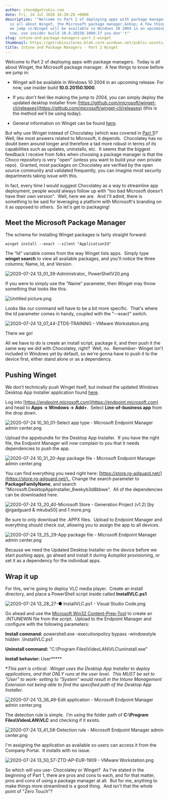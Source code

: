 ```yaml
---
author: steve@getrubix.com
date: Fri, 24 Jul 2020 18:20:28 +0000
description: '"Welcome to Part 2 of deploying apps with package managers.&nbsp; Today
  is all about Winget, the Microsoft package manager.&nbsp; A few things to know before
  we jump in:Winget will be available in Windows 10 2004 in an upcoming release. For
  now, use insider build 10.0.20150.1000.If you don''t"'
slug: intune-and-package-managers-part-2-winget
thumbnail: https://getrubixsitecms.blob.core.windows.net/public-assets/content/v1/thumbnails/intune-and-package-managers-part-2-winget_thumbnail.jpg
title: Intune and Package Managers - Part 2 Winget
---
```


Welcome to Part 2 of deploying apps with package managers.  Today is all about Winget, the Microsoft package manager.  A few things to know before we jump in:

-   Winget will be available in Windows 10 2004 in an upcoming release. For now, use insider build **10.0.20150.1000**.
    
-   If you don't feel like making the jump to 2004, you can simply deploy the updated desktop installer from [https://github.com/microsoft/winget-cli/releases](https://github.com/microsoft/winget-cli/releases) (this is the method we'll be using today).
    
-   General information on Winget can be found [here](https://github.com/microsoft/winget-cli).
    

But why use Winget instead of Chocolatey (which was covered in [Part 1](https://www.getrubix.com/blog/intune-and-package-managers-part-1-chocolatey))?  Well, like most answers related to Microsoft, it depends.  Chocolatey has no doubt been around longer and therefore a tad more robust in terms of its capabilities such as updates, uninstalls, etc.  It seems that the biggest feedback I receive from folks when choosing a package manager is that the Choco repository is very "open" (unless you want to build your own private repo).  Granted, most packages on Chocolatey are verified by the open source community and validated frequently, you can imagine most security departments taking issue with this.

In fact, every time I would suggest Chocolatey as a way to streamline app deployment, people would always follow up with "too bad Microsoft doesn't have their own version".  Well, here we are.  And I'll admit, there is something to be said for leveraging a platform with Microsoft's branding on it as opposed to others.  So let's get to packaging!

Meet the Microsoft Package Manager
----------------------------------

The schema for installing Winget packages is fairly straight forward:

```
winget install --exact --silent "ApplicationId"
```

The “Id” variable comes from the way Winget lists apps.  Simply type **winget search** to view all available packages, and you'll notice the three columns; Name, Id, and Version. 

![2020-07-24 13_01_39-Administrator_ PowerShellV20.png](https://getrubixsitecms.blob.core.windows.net/public-assets/content/v1/5dd365a31aa1fd743bc30b8e/1595613645641-OP66LFOPNHC44SORVMG0/2020-07-24+13_01_39-Administrator_+PowerShellV20.png)

If you were to simply use the "Name" parameter, then Winget may throw something that looks like this:

![Untitled picture.png](https://getrubixsitecms.blob.core.windows.net/public-assets/content/v1/5dd365a31aa1fd743bc30b8e/1595613972587-CXIJKIVLBXMC9F1WE65X/Untitled+picture.png)

Looks like our command will have to be a bit more specific.  That's where the Id parameter comes in handy, coupled with the "--exact" switch.

![2020-07-24 13_07_44-ZTDS-TRAINING - VMware Workstation.png](https://getrubixsitecms.blob.core.windows.net/public-assets/content/v1/5dd365a31aa1fd743bc30b8e/1595614132401-YXWMR0BUVRZTTLGQ8HI2/2020-07-24+13_07_44-ZTDS-TRAINING+-+VMware+Workstation.png)

There we go!

All we have to do is create an install script, package it, and then push it the same way we did with Chocolatey, right?  Well, no.  Remember- Winget isn't included in Windows yet by default, so we're gonna have to push it to the device first, either stand alone or as a dependency. 

Pushing Winget
--------------

We don't technically push Winget itself, but instead the updated Windows Desktop App Installer application found [here](https://github.com/microsoft/winget-cli/releases).

Log into [https://endpoint.microsoft.com](https://endpoint.microsoft.com) and head to **Apps -> Windows -> Add+**.  Select **Line-of-business app** from the drop down.

![2020-07-24 10_30_01-Select app type - Microsoft Endpoint Manager admin center.png](https://getrubixsitecms.blob.core.windows.net/public-assets/content/v1/5dd365a31aa1fd743bc30b8e/1595614255217-BXEGAP7WWN2MM39NENBI/2020-07-24+10_30_01-Select+app+type+-+Microsoft+Endpoint+Manager+admin+center.png)

Upload the appxbundle for the Desktop App Installer.  If you have the right file, the Endpoint Manager will now complain to you that it needs dependencies to push the app. 

![2020-07-24 10_31_20-App package file - Microsoft Endpoint Manager admin center.png](https://getrubixsitecms.blob.core.windows.net/public-assets/content/v1/5dd365a31aa1fd743bc30b8e/1595614304507-ICGAFBWYRYKAO7S5LYT8/2020-07-24+10_31_20-App+package+file+-+Microsoft+Endpoint+Manager+admin+center.png)

You can find everything you need right here: [https://store.rg-adguard.net/](https://store.rg-adguard.net/).  Change the search parameter to **PackageFamilyName**, and search "Microsoft.DesktopAppInstaller\_8wekyb3d8bbwe".  All of the dependencies can be downloaded here.

![2020-07-24 13_20_40-Microsoft Store - Generation Project (v1.2) [by @rgadguard & mkuba50] and 1 more.png](https://images.squarespace-cdn.com/content/v1/5dd365a31aa1fd743bc30b8e/1595614340906-6S45TBOXE6KHQCNNFEBZ/2020-07-24+13_20_40-Microsoft+Store+-+Generation+Project+%28v1.2%29+%5Bby+%40rgadguard+%26+mkuba50%5D+and+1+more.png)

Be sure to only download the .APPX files.  Upload to Endpoint Manager and everything should check out, allowing you to assign the app to all devices.

![2020-07-24 13_25_29-App package file - Microsoft Endpoint Manager admin center.png](https://getrubixsitecms.blob.core.windows.net/public-assets/content/v1/5dd365a31aa1fd743bc30b8e/1595614422729-M8ZL86253PYFENX94U9U/2020-07-24+13_25_29-App+package+file+-+Microsoft+Endpoint+Manager+admin+center.png)

Because we need the Updated Desktop Installer on the device before we start pushing apps, go ahead and install it during Autopilot provisioning, or set it as a dependency for the individual apps.

Wrap it up
----------

For this, we're going to deploy VLC media player.  Create an install directory, and place a PowerShell script inside called **InstallVLC.ps1**

![2020-07-24 13_28_27-● InstallVLC.ps1 - Visual Studio Code.png](https://getrubixsitecms.blob.core.windows.net/public-assets/content/v1/5dd365a31aa1fd743bc30b8e/1595614491151-GIUFV99L57TWC5ND8VHV/2020-07-24+13_28_27-%E2%97%8F+InstallVLC.ps1+-+Visual+Studio+Code.png)

Go ahead and use the [Microsoft Win32 Content-Prep-Tool](https://github.com/microsoft/Microsoft-Win32-Content-Prep-Tool) to create an .INTUNEWIN file from the script.  Upload to the Endpoint Manager and configure with the following parameters:

**Install command:** powershell.exe -executionpolicy bypass -windowstyle hidden .\\InstallVLC.ps1

**Uninstall command:** "C:\\Program Files\\VideoLAN\\VLC\\uninstall.exe"

**Install behavior:** User**\***

**\***_This part is critical.  Winget uses the Desktop App Installer to deploy applications, and that ONLY runs at the user level.  This MUST be set to "User" to work- setting to "System" would result in the Intune Management Extension not being able to find the specified path of the Desktop App Installer._

![2020-07-24 13_36_49-Edit application - Microsoft Endpoint Manager admin center.png](https://getrubixsitecms.blob.core.windows.net/public-assets/content/v1/5dd365a31aa1fd743bc30b8e/1595614620314-AW9FO5VW0RX4OYM1FKXJ/2020-07-24+13_36_49-Edit+application+-+Microsoft+Endpoint+Manager+admin+center.png)

The detection rule is simple.  I'm using the folder path of **C:\\Program Files\\VideoLAN\\VLC** and checking if it exists.

![2020-07-24 13_41_58-Detection rule - Microsoft Endpoint Manager admin center.png](https://getrubixsitecms.blob.core.windows.net/public-assets/content/v1/5dd365a31aa1fd743bc30b8e/1595614653797-QLWQBTA4U3WQKNGMN188/2020-07-24+13_41_58-Detection+rule+-+Microsoft+Endpoint+Manager+admin+center.png)

I'm assigning the application as available so users can access it from the Company Portal.  It installs with no issue.

![2020-07-24 13_50_57-ZTD-AP-EUR-1909 - VMware Workstation.png](https://getrubixsitecms.blob.core.windows.net/public-assets/content/v1/5dd365a31aa1fd743bc30b8e/1595614679322-T2KWM33E7T5THDH085KJ/2020-07-24+13_50_57-ZTD-AP-EUR-1909+-+VMware+Workstation.png)

So which will you use- Chocolatey or Winget?  As I've stated in the beginning of Part 1, there are pros and cons to each, and for that matter, pros and cons of using a package manager at all.  But for me, anything to make things more streamlined is a good thing.  And isn't that the whole point of "Zero Touch"?
